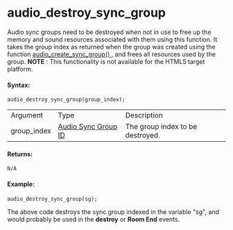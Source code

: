 # audio_destroy_sync_group

Audio sync groups need to be destroyed when not in use to free up the
memory and sound resources associated with them using this function. It
takes the group index as returned when the group was created using the
function [ audio_create_sync_group() ](audio_create_sync_group) ,
and frees all resources used by the group. **NOTE** : This functionality
is not available for the HTML5 target platform.

#### Syntax:

``` gml
audio_destroy_sync_group(group_index);
```

|             |                                                                                                                                                      |                                  |
|-------------|------------------------------------------------------------------------------------------------------------------------------------------------------|----------------------------------|
| Argument    | Type                                                                                                                                                 | Description                      |
| group_index |  [Audio Sync Group ID](../../../../../../GameMaker_Language/GML_Reference/Asset_Management/Audio/Audio_Synchronisation/audio_create_sync_group)  | The group index to be destroyed. |

#### Returns:

``` gml
N/A
```

#### Example:

``` gml
audio_destroy_sync_group(sg);
```

The above code destroys the sync group indexed in the variable "sg", and
would probably be used in the **destroy** or **Room End** events.
